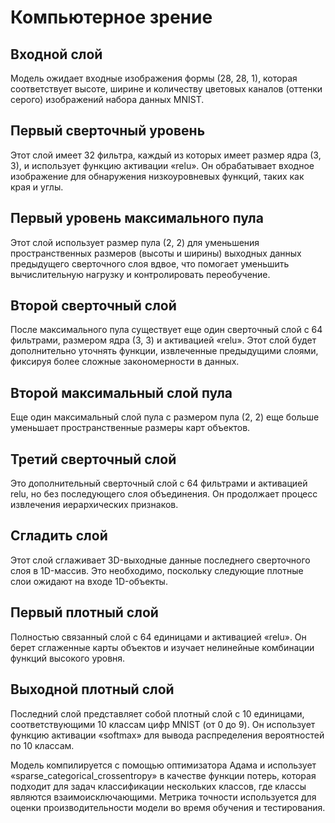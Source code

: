 # Компьютерное зрение

## Входной слой

Модель ожидает входные изображения формы (28, 28, 1), которая соответствует высоте, ширине и количеству цветовых каналов (оттенки серого) изображений набора данных MNIST.

## Первый сверточный уровень

Этот слой имеет 32 фильтра, каждый из которых имеет размер ядра (3, 3), и использует функцию активации «relu». Он обрабатывает входное изображение для обнаружения низкоуровневых функций, таких как края и углы.

## Первый уровень максимального пула

Этот слой использует размер пула (2, 2) для уменьшения пространственных размеров (высоты и ширины) выходных данных предыдущего сверточного слоя вдвое, что помогает уменьшить вычислительную нагрузку и контролировать переобучение.

## Второй сверточный слой

После максимального пула существует еще один сверточный слой с 64 фильтрами, размером ядра (3, 3) и активацией «relu». Этот слой будет дополнительно уточнять функции, извлеченные предыдущими слоями, фиксируя более сложные закономерности в данных.

## Второй максимальный слой пула

Еще один максимальный слой пула с размером пула (2, 2) еще больше уменьшает пространственные размеры карт объектов.

## Третий сверточный слой

Это дополнительный сверточный слой с 64 фильтрами и активацией relu, но без последующего слоя объединения. Он продолжает процесс извлечения иерархических признаков.

## Сгладить слой

Этот слой сглаживает 3D-выходные данные последнего сверточного слоя в 1D-массив. Это необходимо, поскольку следующие плотные слои ожидают на входе 1D-объекты.

## Первый плотный слой

Полностью связанный слой с 64 единицами и активацией «relu». Он берет сглаженные карты объектов и изучает нелинейные комбинации функций высокого уровня.

## Выходной плотный слой

Последний слой представляет собой плотный слой с 10 единицами, соответствующими 10 классам цифр MNIST (от 0 до 9). Он использует функцию активации «softmax» для вывода распределения вероятностей по 10 классам.

Модель компилируется с помощью оптимизатора Адама и использует «sparse_categorical_crossentropy» в качестве функции потерь, которая подходит для задач классификации нескольких классов, где классы являются взаимоисключающими. Метрика точности используется для оценки производительности модели во время обучения и тестирования.